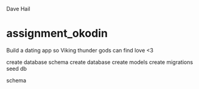 Dave Hail

# assignment_okodin
Build a dating app so Viking thunder gods can find love &lt;3


create database schema
create database
create models
create migrations
seed db

schema